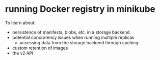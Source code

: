 # running Docker registry in minikube

To learn about:

- persistence of manifests, blobs, etc. in a storage backend
- potential concurrency issues when running multiple replicas
  - accessing data from the storage backend through caching
- custom retention of images
- the v2 API
